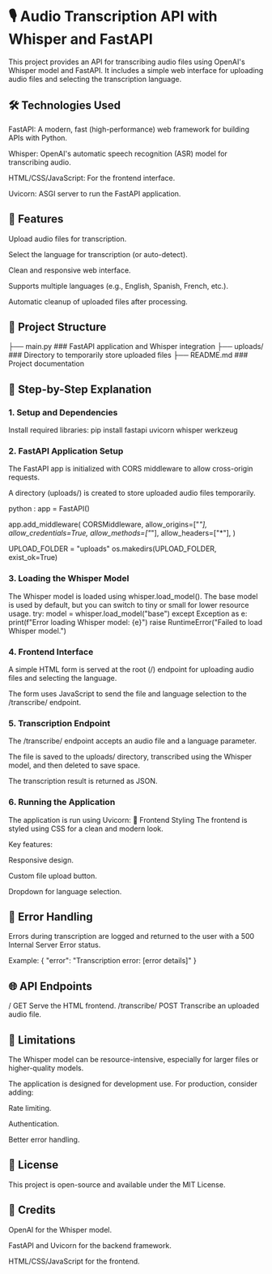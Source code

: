 # 🎙️ Audio Transcription API with Whisper and FastAPI
This project provides an API for transcribing audio files using OpenAI's Whisper model and FastAPI. It includes a simple web interface for uploading audio files and selecting the transcription language.
## 🛠️ Technologies Used
FastAPI: A modern, fast (high-performance) web framework for building APIs with Python.

Whisper: OpenAI's automatic speech recognition (ASR) model for transcribing audio.

HTML/CSS/JavaScript: For the frontend interface.

Uvicorn: ASGI server to run the FastAPI application.
## 🚀 Features
Upload audio files for transcription.

Select the language for transcription (or auto-detect).

Clean and responsive web interface.

Supports multiple languages (e.g., English, Spanish, French, etc.).

Automatic cleanup of uploaded files after processing.

## 📂 Project Structure
├── main.py                ### FastAPI application and Whisper integration
├── uploads/               ### Directory to temporarily store uploaded files
├── README.md              ### Project documentation
## 🧩 Step-by-Step Explanation
### 1. Setup and Dependencies
Install required libraries:
pip install fastapi uvicorn whisper werkzeug
### 2. FastAPI Application Setup
The FastAPI app is initialized with CORS middleware to allow cross-origin requests.

A directory (uploads/) is created to store uploaded audio files temporarily.

python : 
app = FastAPI()

app.add_middleware(
    CORSMiddleware,
    allow_origins=["*"],
    allow_credentials=True,
    allow_methods=["*"],
    allow_headers=["*"],
)

UPLOAD_FOLDER = "uploads"
os.makedirs(UPLOAD_FOLDER, exist_ok=True)
### 3. Loading the Whisper Model
The Whisper model is loaded using whisper.load_model(). The base model is used by default, but you can switch to tiny or small for lower resource usage.
try:
    model = whisper.load_model("base")
except Exception as e:
    print(f"Error loading Whisper model: {e}")
    raise RuntimeError("Failed to load Whisper model.")

### 4. Frontend Interface
A simple HTML form is served at the root (/) endpoint for uploading audio files and selecting the language.

The form uses JavaScript to send the file and language selection to the /transcribe/ endpoint.
### 5. Transcription Endpoint
The /transcribe/ endpoint accepts an audio file and a language parameter.

The file is saved to the uploads/ directory, transcribed using the Whisper model, and then deleted to save space.

The transcription result is returned as JSON.
### 6. Running the Application
The application is run using Uvicorn:
🎨 Frontend Styling
The frontend is styled using CSS for a clean and modern look.

Key features:

Responsive design.

Custom file upload button.

Dropdown for language selection.
## 🚨 Error Handling
Errors during transcription are logged and returned to the user with a 500 Internal Server Error status.

Example:
{
  "error": "Transcription error: [error details]"
}
## 🌐 API Endpoints
/	GET	Serve the HTML frontend.
/transcribe/	POST	Transcribe an uploaded audio file.
## 🛑 Limitations
The Whisper model can be resource-intensive, especially for larger files or higher-quality models.

The application is designed for development use. For production, consider adding:

Rate limiting.

Authentication.

Better error handling.
## 📜 License
This project is open-source and available under the MIT License.
## 🙏 Credits
OpenAI for the Whisper model.

FastAPI and Uvicorn for the backend framework.

HTML/CSS/JavaScript for the frontend.



